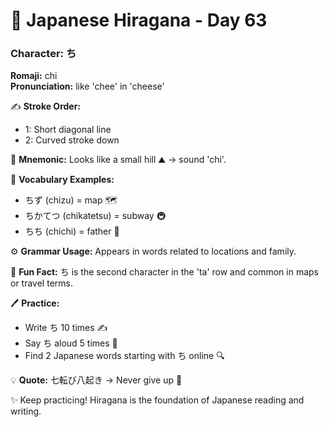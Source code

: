 # 📖 Japanese Hiragana - Day 63

### Character: ち  
**Romaji:** chi  
**Pronunciation:** like 'chee' in 'cheese'  

✍️ **Stroke Order:**  
- 1: Short diagonal line
- 2: Curved stroke down

📝 **Mnemonic:** Looks like a small hill ⛰️ → sound 'chi'.  

📌 **Vocabulary Examples:**  
- ちず (chizu) = map 🗺️
- ちかてつ (chikatetsu) = subway 🚇
- ちち (chichi) = father 👨

⚙️ **Grammar Usage:** Appears in words related to locations and family.  

🎉 **Fun Fact:** ち is the second character in the 'ta' row and common in maps or travel terms.  

🖊️ **Practice:**  
- Write ち 10 times ✍️
- Say ち aloud 5 times 🎤
- Find 2 Japanese words starting with ち online 🔍

💡 **Quote:** 七転び八起き → Never give up 💪  

✨ Keep practicing! Hiragana is the foundation of Japanese reading and writing.
